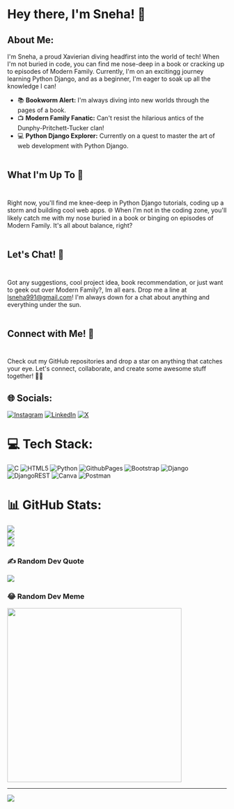 # Hey there, I'm Sneha! 👋
## About Me:
I'm Sneha, a proud Xavierian diving headfirst into the world of tech! When I'm not buried in code, you can find me nose-deep in a book or cracking up to episodes of Modern Family. Currently, I'm on an excitingg journey learning Python Django, and as a beginner, I'm eager to soak up all the knowledge I can! 
- 📚 **Bookworm Alert:** I'm always diving into new worlds through the pages of a book.<br>
- 📺 **Modern Family Fanatic:** Can't resist the hilarious antics of the Dunphy-Pritchett-Tucker clan!<br>
- 💻 **Python Django Explorer:** Currently on a quest to master the art of web development with Python Django.<br><br>

## What I'm Up To 🔭<br><br>
Right now, you'll find me knee-deep in Python Django tutorials, coding up a storm and building cool web apps. 🌐 When I'm not in the coding zone, you'll likely catch me with my nose buried in a book or binging on episodes of Modern Family. It's all about balance, right? <br><br>

## Let's Chat! 💬<br><br>
Got any suggestions, cool project idea, book recommendation, or just want to geek out over Modern Family?, Im all ears. Drop me a line at [lsneha991@gmail.com](mailto:lsneha991@gmail.com)! I'm always down for a chat about anything and everything under the sun.<br><br>

## Connect with Me! 🤝<br><br>
Check out my GitHub repositories and drop a star on anything that catches your eye. Let's connect, collaborate, and create some awesome stuff together! 🌟✨<br>


## 🌐 Socials:
[![Instagram](https://img.shields.io/badge/Instagram-%23E4405F.svg?logo=Instagram&logoColor=white)](https://instagram.com/typicaleoxx) [![LinkedIn](https://img.shields.io/badge/LinkedIn-%230077B5.svg?logo=linkedin&logoColor=white)](https://linkedin.com/in/snehalama) [![X](https://img.shields.io/badge/X-black.svg?logo=X&logoColor=white)](https://x.com/typicaleoxx) 

# 💻 Tech Stack:
![C](https://img.shields.io/badge/c-%2300599C.svg?style=for-the-badge&logo=c&logoColor=white) ![HTML5](https://img.shields.io/badge/html5-%23E34F26.svg?style=for-the-badge&logo=html5&logoColor=white) ![Python](https://img.shields.io/badge/python-3670A0?style=for-the-badge&logo=python&logoColor=ffdd54) ![GithubPages](https://img.shields.io/badge/github%20pages-121013?style=for-the-badge&logo=github&logoColor=white) ![Bootstrap](https://img.shields.io/badge/bootstrap-%238511FA.svg?style=for-the-badge&logo=bootstrap&logoColor=white) ![Django](https://img.shields.io/badge/django-%23092E20.svg?style=for-the-badge&logo=django&logoColor=white) ![DjangoREST](https://img.shields.io/badge/DJANGO-REST-ff1709?style=for-the-badge&logo=django&logoColor=white&color=ff1709&labelColor=gray) ![Canva](https://img.shields.io/badge/Canva-%2300C4CC.svg?style=for-the-badge&logo=Canva&logoColor=white) ![Postman](https://img.shields.io/badge/Postman-FF6C37?style=for-the-badge&logo=postman&logoColor=white)

# 📊 GitHub Stats:
![](https://github-readme-stats.vercel.app/api?username=typicaleoxx&theme=tokyonight&hide_border=false&include_all_commits=false&count_private=false)<br/>
![](https://github-readme-streak-stats.herokuapp.com/?user=typicaleoxx&theme=tokyonight&hide_border=false)<br/>
![](https://github-readme-stats.vercel.app/api/top-langs/?username=typicaleoxx&theme=tokyonight&hide_border=false&include_all_commits=false&count_private=false&layout=compact)

### ✍️ Random Dev Quote
![](https://quotes-github-readme.vercel.app/api?type=horizontal&theme=tokyonight)

### 😂 Random Dev Meme
<img src='https://randommeme-five.vercel.app/' style="height: 400px;"/>

---
[![](https://visitcount.itsvg.in/api?id=typicaleoxx&icon=0&color=0)](https://visitcount.itsvg.in)


